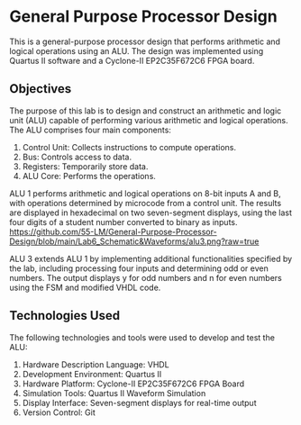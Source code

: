 # General Purpose Processor Design
This is a general-purpose processor design that performs arithmetic and logical operations using an ALU. The design was implemented using Quartus II software and a Cyclone-II EP2C35F672C6 FPGA board.

## Objectives

The purpose of this lab is to design and construct an arithmetic and logic unit (ALU) capable of performing various arithmetic and logical operations. The ALU comprises four main components:

1. Control Unit: Collects instructions to compute operations.
2. Bus: Controls access to data.
3. Registers: Temporarily store data.
5. ALU Core: Performs the operations.

ALU 1 performs arithmetic and logical operations on 8-bit inputs A and B, with operations determined by microcode from a control unit. The results are displayed in hexadecimal on two seven-segment displays, using the last four digits of a student number converted to binary as inputs.
https://github.com/55-LM/General-Purpose-Processor-Design/blob/main/Lab6_Schematic&Waveforms/alu3.png?raw=true

ALU 3 extends ALU 1 by implementing additional functionalities specified by the lab, including processing four inputs and determining odd or even numbers. The output displays y for odd numbers and n for even numbers using the FSM and modified VHDL code.


## Technologies Used
The following technologies and tools were used to develop and test the ALU:

1. Hardware Description Language: VHDL
2. Development Environment: Quartus II
3. Hardware Platform: Cyclone-II EP2C35F672C6 FPGA Board
4. Simulation Tools: Quartus II Waveform Simulation
5. Display Interface: Seven-segment displays for real-time output
6. Version Control: Git








